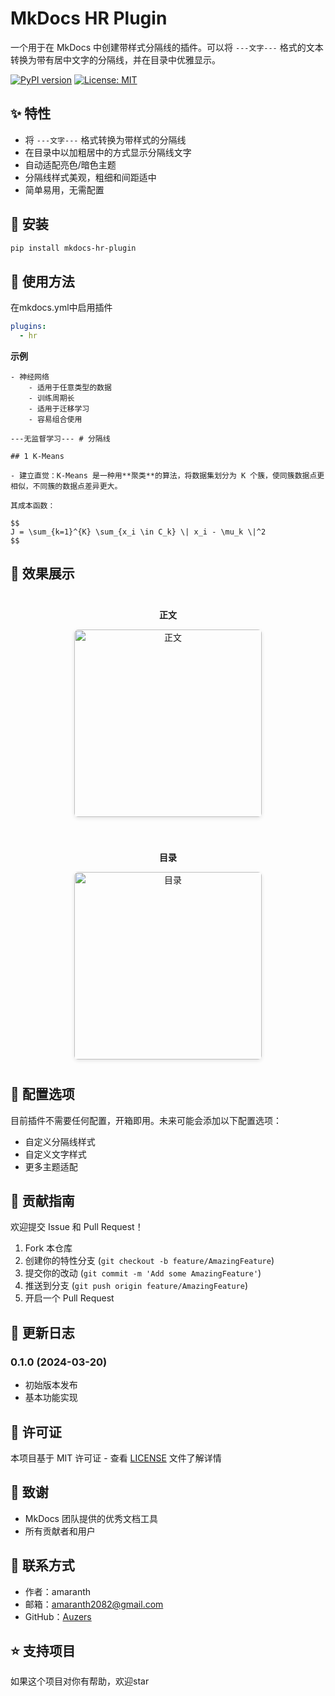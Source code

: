 # MkDocs HR Plugin

一个用于在 MkDocs 中创建带样式分隔线的插件。可以将 `---文字---` 格式的文本转换为带有居中文字的分隔线，并在目录中优雅显示。

[![PyPI version](https://badge.fury.io/py/mkdocs-hr-plugin.svg)](https://badge.fury.io/py/mkdocs-hr-plugin)
[![License: MIT](https://img.shields.io/badge/License-MIT-yellow.svg)](https://opensource.org/licenses/MIT)

## ✨ 特性

- 将 `---文字---` 格式转换为带样式的分隔线
- 在目录中以加粗居中的方式显示分隔线文字
- 自动适配亮色/暗色主题
- 分隔线样式美观，粗细和间距适中
- 简单易用，无需配置

## 🚀 安装

```bash
pip install mkdocs-hr-plugin
```

## 📖 使用方法

在mkdocs.yml中启用插件

```yaml
plugins:
  - hr
```

**示例**
```
- 神经网络
	- 适用于任意类型的数据
	- 训练周期长
	- 适用于迁移学习
	- 容易组合使用

---无监督学习--- # 分隔线

## 1 K-Means

- 建立直觉：K-Means 是一种用**聚类**的算法，将数据集划分为 K 个簇，使同簇数据点更相似，不同簇的数据点差异更大。

其成本函数：

$$
J = \sum_{k=1}^{K} \sum_{x_i \in C_k} \| x_i - \mu_k \|^2
$$

```



## 🎨 效果展示

<div style="display: flex; justify-content: center; gap: 20px; flex-wrap: wrap;">
  <div style="text-align: center; margin: 10px;">
    <p><strong>正文</strong></p>
    <img src="https://cdn.jsdelivr.net/gh/Auzers/drawingbed/image/20250320110448217.png" 
         style="height: 300px; 
                width: auto; 
                border-radius: 6px; 
                box-shadow: 0 2px 6px rgba(0,0,0,0.1);" 
         alt="正文">
  </div>

  <div style="text-align: center; margin: 10px;">
    <p><strong>目录</strong></p>
    <img src="https://cdn.jsdelivr.net/gh/Auzers/drawingbed/image/20250320122637910.png" 
         style="height: 300px; 
                width: auto; 
                border-radius: 6px; 
                box-shadow: 0 2px 6px rgba(0,0,0,0.1);" 
         alt="目录">
  </div>
</div>

## 🔧 配置选项

目前插件不需要任何配置，开箱即用。未来可能会添加以下配置选项：
- 自定义分隔线样式
- 自定义文字样式
- 更多主题适配

## 🤝 贡献指南

欢迎提交 Issue 和 Pull Request！

1. Fork 本仓库
2. 创建你的特性分支 (`git checkout -b feature/AmazingFeature`)
3. 提交你的改动 (`git commit -m 'Add some AmazingFeature'`)
4. 推送到分支 (`git push origin feature/AmazingFeature`)
5. 开启一个 Pull Request

## 📝 更新日志

### 0.1.0 (2024-03-20)
- 初始版本发布
- 基本功能实现

## 📄 许可证

本项目基于 MIT 许可证 - 查看 [LICENSE](LICENSE) 文件了解详情

## 🙏 致谢

- MkDocs 团队提供的优秀文档工具
- 所有贡献者和用户

## 📮 联系方式

- 作者：amaranth
- 邮箱：amaranth2082@gmail.com
- GitHub：[Auzers](https://github.com/Auzers)

## ⭐ 支持项目

如果这个项目对你有帮助，欢迎star 